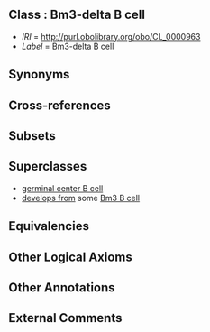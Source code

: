 
## Class : Bm3-delta B cell

 * *IRI* = http://purl.obolibrary.org/obo/CL_0000963
 * *Label* = Bm3-delta B cell

## Synonyms


## Cross-references


## Subsets


## Superclasses

 * [germinal center B cell](../../CL/44/CL_0000844.md)
 * [develops from](../../RO/02/RO_0002202.md) some [Bm3 B cell](../../CL/65/CL_0000965.md)

## Equivalencies


## Other Logical Axioms


## Other Annotations


## External Comments


